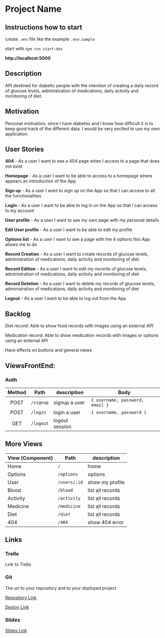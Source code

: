 # Project Name

## Instructions how to start

create `.env` file like the example `.env.sample`

start with `npm run start-dev`

**http://localhost:5000**

## Description

API destined for diabetic people with the intention of creating a daily record of glucose levels, administration of medications, daily activity and monitoring of diet.

## Motivation

Personal motivation, since I have diabetes and I know how difficult it is to keep good track of the different data. I would be very excited to use my own application.

## User Stories

**404** - As a user I want to see a 404 page when I access to a page that does not exist

**Homepage** - As a user I want to be able to access to a homepage where appears an introduction of the App 

**Sign up** - As a user I want to sign up on the App so that I can access to all the functionalities

**Login** - As a user I want to be able to log in on the App so that I can access to my account

**User profile** - As a user I want to see my own page with my personal details

**Edit User profile** - As a user I want to be able to edit my profile

**Options list** - As a user I want to see a page with the 4 options this App allows me to do

**Record Creation** - As a user I want to create records of glucose levels, administration of medications, daily activity and monitoring of diet

**Record Edition** - As a user I want to edit my records of glucose levels, administration of medications, daily activity and monitoring of diet

**Record Deletion** - As a user I want to delete my records of glucose levels, administration of medications, daily activity and monitoring of diet

**Logout** - As a user I want to be able to log out from the App


## Backlog

Diet record: Able to show food records with images using an external API

Medication record: Able to show medication records with images or options using an external API

Have effects on buttons and general views


## ViewsFrontEnd:

### Auth

| Method | Path      | description    | Body                            |
| :----: | --------- | -------------- | ------------------------------- |
|  POST  | `/signup` | signup a user  | `{ username, password, email }` |
|  POST  | `/login`  | login a user   | `{ username, password }`        |
|  GET   | `/logout` | logout session |                                 |

## More Views

| View (Component) | Path                  | description             |
| :--------------- | --------------------- | --------------------    |
| Home             | `/`                   | home                    |
| Options          | `/options`            | options                 |
| User             | `/users/:id`          | show my profile         |
| Blood            | `/blood`              | list all records        |
| Activity         | `/activity`           | list all records        |
| Medicine         | `/medicine`           | list all records        |
| Diet             | `/diet`               | list all records        |
| 404              | `/404`                | show 404 error          |
 

## Links

### Trello

Link to Trello

### Git

The url to your repository and to your deployed project

[Repository Link](https://github.com/elucserr/for-sweet-people-frontend)

[Deploy Link](http://heroku.com/)

### Slides

[Slides Link](https://slides.com/elenalucas/deck/fullscreen)
